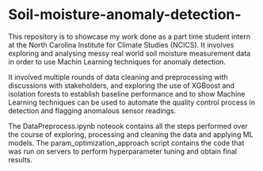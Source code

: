 # Soil-moisture-anomaly-detection-
This repository is to showcase my work done as a part time student intern at the North Carolina Institute for Climate Studies (NCICS). It involves exploring and analysing messy real world soil moisture measurement data in order to use Machin Learning techniques for anomaly detection.

It involved multiple rounds of data cleaning and preprocessing with discussions with stakeholders, and exploring the use of XGBoost and isolation forests to establish baseline performance and to show Machine Learning techniques can be used to automate the quality control process in detection and flagging anomalous sensor readings.

The DataPreprocess.ipynb noteook contains all the steps performed over the course of exploring, processing and cleaning the data and applying ML models. The param_optimization_approach script contains the code that was run on servers to perform hyperparameter tuning and obtain final results.
